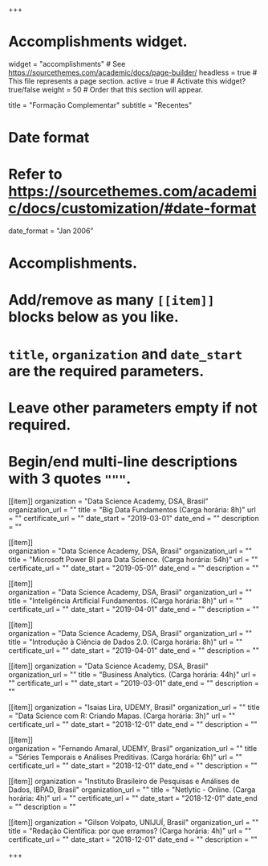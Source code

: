 +++
# Accomplishments widget.
widget = "accomplishments"  # See https://sourcethemes.com/academic/docs/page-builder/
headless = true  # This file represents a page section.
active = true  # Activate this widget? true/false
weight = 50  # Order that this section will appear.

title = "Formação Complementar"
subtitle = "Recentes"

# Date format
#   Refer to https://sourcethemes.com/academic/docs/customization/#date-format
date_format = "Jan 2006"

# Accomplishments.
#   Add/remove as many `[[item]]` blocks below as you like.
#   `title`, `organization` and `date_start` are the required parameters.
#   Leave other parameters empty if not required.
#   Begin/end multi-line descriptions with 3 quotes `"""`.

[[item]]
  organization = "Data Science Academy, DSA, Brasil"
  organization_url = ""
  title = "Big Data Fundamentos (Carga horária: 8h)"
  url = ""
  certificate_url = ""
  date_start = "2019-03-01"
  date_end = ""
  description = ""

  
[[item]]  
  organization = "Data Science Academy, DSA, Brasil"
  organization_url = ""
  title = "Microsoft Power BI para Data Science. (Carga horária: 54h)"
  url = ""
  certificate_url = ""
  date_start = "2019-05-01"
  date_end = ""
  description = ""

  
[[item]]  
  organization = "Data Science Academy, DSA, Brasil"
  organization_url = ""
  title = "Inteligência Artificial Fundamentos. (Carga horária: 8h)"
  url = ""
  certificate_url = ""
  date_start = "2019-04-01"
  date_end = ""
  description = ""

  
[[item]]  
  organization = "Data Science Academy, DSA, Brasil"
  organization_url = ""
  title = "Introdução à Ciência de Dados 2.0. (Carga horária: 8h)"
  url = ""
  certificate_url = ""
  date_start = "2019-04-01"
  date_end = ""
  description = ""

  
[[item]]
  organization = "Data Science Academy, DSA, Brasil"
  organization_url = ""
  title = "Business Analytics. (Carga horária: 44h)"
  url = ""
  certificate_url = ""
  date_start = "2019-03-01"
  date_end = ""
  description = ""

  
[[item]]
  organization = "Isaias Lira, UDEMY, Brasil"
  organization_url = ""
  title = "Data Science com R: Criando Mapas. (Carga horária: 3h)"
  url = ""
  certificate_url = ""
  date_start = "2018-12-01"
  date_end = ""
  description = ""

[[item]]  
  organization = "Fernando Amaral, UDEMY, Brasil"
  organization_url = ""
  title = "Séries Temporais e Análises Preditivas. (Carga horária: 6h)"
  url = ""
  certificate_url = ""
  date_start = "2018-12-01"
  date_end = ""
  description = ""

[[item]]
  organization = "Instituto Brasileiro de Pesquisas e Análises de Dados, IBPAD, Brasil"
  organization_url = ""
  title = "Netlytic - Online. (Carga horária: 4h)"
  url = ""
  certificate_url = ""
  date_start = "2018-12-01"
  date_end = ""
  description = ""

[[item]]
  organization = "Gilson Volpato, UNIJUÍ, Brasil"
  organization_url = ""
  title = "Redação Científica: por que erramos? (Carga horária: 4h)"
  url = ""
  certificate_url = ""
  date_start = "2018-12-01"
  date_end = ""
  description = ""

+++


